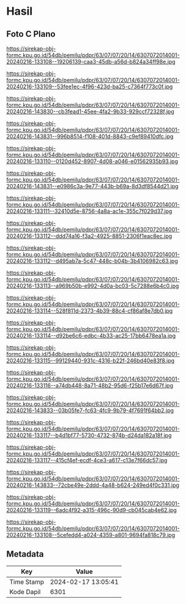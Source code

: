 # Hasil

## Foto C Plano

https://sirekap-obj-formc.kpu.go.id/54db/pemilu/pdpr/63/07/07/20/14/6307072014001-20240216-133108--19206139-caa3-45db-a56d-b824a34ff98e.jpg

https://sirekap-obj-formc.kpu.go.id/54db/pemilu/pdpr/63/07/07/20/14/6307072014001-20240216-133109--53fee1ec-4f96-423d-ba25-c7364f773c0f.jpg

https://sirekap-obj-formc.kpu.go.id/54db/pemilu/pdpr/63/07/07/20/14/6307072014001-20240216-143830--cb3fead1-45ee-4fa2-9b33-929ccf72328f.jpg

https://sirekap-obj-formc.kpu.go.id/54db/pemilu/pdpr/63/07/07/20/14/6307072014001-20240216-143831--996b8514-f108-401d-8843-c9ef89410dfc.jpg

https://sirekap-obj-formc.kpu.go.id/54db/pemilu/pdpr/63/07/07/20/14/6307072014001-20240216-133110--0120d452-8907-4d08-a046-e01562935b93.jpg

https://sirekap-obj-formc.kpu.go.id/54db/pemilu/pdpr/63/07/07/20/14/6307072014001-20240216-143831--e0986c3a-9e77-443b-b69a-8d3df8544d21.jpg

https://sirekap-obj-formc.kpu.go.id/54db/pemilu/pdpr/63/07/07/20/14/6307072014001-20240216-133111--32410d5e-8756-4a8a-ac1e-355c7f029d37.jpg

https://sirekap-obj-formc.kpu.go.id/54db/pemilu/pdpr/63/07/07/20/14/6307072014001-20240216-133112--ddd74a16-f3a2-4925-8851-2306f1eac8ec.jpg

https://sirekap-obj-formc.kpu.go.id/54db/pemilu/pdpr/63/07/07/20/14/6307072014001-20240216-133112--d495ab7a-5c47-448c-b04b-3b4106982c63.jpg

https://sirekap-obj-formc.kpu.go.id/54db/pemilu/pdpr/63/07/07/20/14/6307072014001-20240216-133113--a969b50b-e992-4d0a-bc03-5c7288e6b4c0.jpg

https://sirekap-obj-formc.kpu.go.id/54db/pemilu/pdpr/63/07/07/20/14/6307072014001-20240216-133114--528f811d-2373-4b39-88c4-cf86af8e7db0.jpg

https://sirekap-obj-formc.kpu.go.id/54db/pemilu/pdpr/63/07/07/20/14/6307072014001-20240216-133114--d92be6c6-edbc-4b33-ac25-17bb6478ea1a.jpg

https://sirekap-obj-formc.kpu.go.id/54db/pemilu/pdpr/63/07/07/20/14/6307072014001-20240216-133115--99129440-931c-4316-b22f-246bd40e83f8.jpg

https://sirekap-obj-formc.kpu.go.id/54db/pemilu/pdpr/63/07/07/20/14/6307072014001-20240216-133116--a74db448-8a71-48b2-95d6-f25b17e6d67f.jpg

https://sirekap-obj-formc.kpu.go.id/54db/pemilu/pdpr/63/07/07/20/14/6307072014001-20240216-143833--03b05fe7-fc63-4fc9-9b79-4f7691f64bb2.jpg

https://sirekap-obj-formc.kpu.go.id/54db/pemilu/pdpr/63/07/07/20/14/6307072014001-20240216-133117--b4d1bf77-5730-4732-874b-d24da182a18f.jpg

https://sirekap-obj-formc.kpu.go.id/54db/pemilu/pdpr/63/07/07/20/14/6307072014001-20240216-133117--415cf4ef-ecdf-4ce3-a617-c13e7f66dc57.jpg

https://sirekap-obj-formc.kpu.go.id/54db/pemilu/pdpr/63/07/07/20/14/6307072014001-20240216-143833--72cbe49e-2ddd-4a48-b624-249ed4f0c331.jpg

https://sirekap-obj-formc.kpu.go.id/54db/pemilu/pdpr/63/07/07/20/14/6307072014001-20240216-133119--6adc4f92-a315-496c-90d9-cb045cab4e62.jpg

https://sirekap-obj-formc.kpu.go.id/54db/pemilu/pdpr/63/07/07/20/14/6307072014001-20240216-133108--5cefedd4-a024-4359-a801-9694fa818c79.jpg


## Metadata

| Key        | Value               |
| ---------- | ------------------- |
| Time Stamp | 2024-02-17 13:05:41 |
| Kode Dapil | 6301                |



